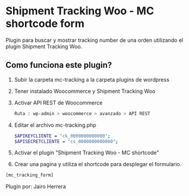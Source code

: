 # Shipment Tracking Woo - MC shortcode form

Plugin para buscar y mostrar tracking number de una orden utilizando el plugin Shipment Tracking Woo.

## Como funciona este plugin?

1. Subir la carpeta mc-tracking a la carpeta plugins de wordpress

2. Tener instalado Woocommerce y Shipment Tracking Woo

3. Activar API REST de Woocommerce

    ```sh
    Ruta : wp-admin > woocommerce > avanzado > API REST
    ```

4. Editar el archivo mc-tracking.php

    ```sh
    $APIKEYCLIENTE = "ck_0000000000000";
    $APISECRETCLIENTE = "cs_0000000000000";
    ```
5. Activar el plugin "Shipment Tracking Woo - MC shortcode"

6. Crear una pagina y utiliza el shortcode para desplegar el formulario.

  ```sh
  [mc_tracking_form]
  ```

Plugin por: Jairo Herrera